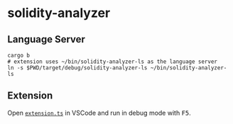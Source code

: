 # solidity-analyzer

## Language Server

```
cargo b
# extension uses ~/bin/solidity-analyzer-ls as the language server
ln -s $PWD/target/debug/solidity-analyzer-ls ~/bin/solidity-analyzer-ls
```

## Extension

Open [`extension.ts`](./client/src/extension.ts) in VSCode and run in debug mode
with <kbd>F5</kbd>.
